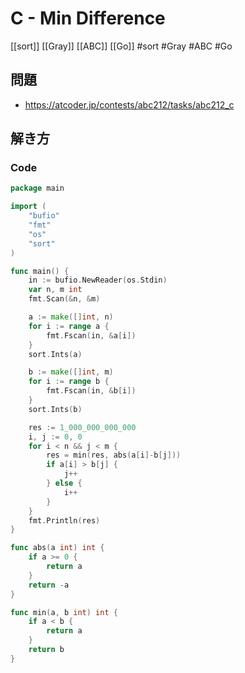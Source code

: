 # C - Min Difference
[[sort]] [[Gray]] [[ABC]] [[Go]]
#sort #Gray #ABC #Go 

## 問題
- https://atcoder.jp/contests/abc212/tasks/abc212_c

## 解き方
### Code
```go
package main

import (
	"bufio"
	"fmt"
	"os"
	"sort"
)

func main() {
	in := bufio.NewReader(os.Stdin)
	var n, m int
	fmt.Scan(&n, &m)

	a := make([]int, n)
	for i := range a {
		fmt.Fscan(in, &a[i])
	}
	sort.Ints(a)

	b := make([]int, m)
	for i := range b {
		fmt.Fscan(in, &b[i])
	}
	sort.Ints(b)

	res := 1_000_000_000_000
	i, j := 0, 0
	for i < n && j < m {
		res = min(res, abs(a[i]-b[j]))
		if a[i] > b[j] {
			j++
		} else {
			i++
		}
	}
	fmt.Println(res)
}

func abs(a int) int {
	if a >= 0 {
		return a
	}
	return -a
}

func min(a, b int) int {
	if a < b {
		return a
	}
	return b
}
```